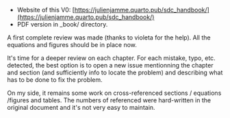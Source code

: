 - Website of this V0: [https://julienjamme.quarto.pub/sdc_handbook/](https://julienjamme.quarto.pub/sdc_handbook/)  
- PDF version in _book/ directory. 

A first complete review was made (thanks to violeta for the help). All the equations and figures should be in place now.

It's time for a deeper review on each chapter. For each mistake, typo, etc. detected, the best option is to open a new issue mentionning the chapter and section (and sufficiently info to locate the problem) and describing what has to be done to fix the problem.

On my side, it remains some work on cross-referenced sections / equations /figures and tables. The numbers of referenced were hard-written in the original document and it's not very easy to maintain.
